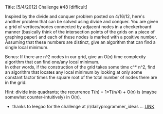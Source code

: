 Title: [5/4/2012] Challenge #48 [difficult]

Inspired by the divide and conquer problem posted on 4/16/12, here's another problem that can be solved using divide and conquer. You are given a grid of vertices/nodes connected by adjacent nodes in a checkerboard manner (basically think of the intersection points of the grids on a piece of graphing paper) and each of these nodes is marked with a positive number. Assuming that these numbers are distinct, give an algorithm that can find a single local minimum.

Bonus: If there are n^2 nodes in our grid, give an O(n) time complexity algorithm that can find one/any local minimum.  
In other words, if the construction of the grid takes some time c^* n^2, find an algorithm that locates any local minimum by looking at only some constant factor times the square root of the total number of nodes there are in the grid.


Hint: divide into quadrants; the recurrence T(n) = 1*T(n/4) + O(n) is (maybe somewhat counter-intuitively) in O(n).

* thanks to leegao for the challenge at /r/dailyprogrammer_ideas ... [LINK](http://www.reddit.com/r/dailyprogrammer_ideas/comments/sclks/finding_the_local_minimum_in_a_grid_difficult/)

